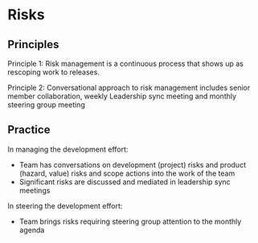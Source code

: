 # Risks

## Principles

Principle 1: Risk management is a continuous process that shows up as rescoping work to releases. 

Principle 2: Conversational approach to risk management includes senior member collaboration, weekly Leadership sync meeting and monthly steering group meeting

## Practice

In managing the development effort:

* Team has conversations on development (project) risks and product (hazard, value) risks and scope actions into the work of the team
* Significant risks are discussed and mediated in leadership sync meetings 

In steering the development effort:

* Team brings risks requiring steering group attention to the monthly agenda
